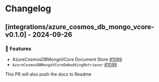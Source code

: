# Changelog

## [integrations/azure_cosmos_db_mongo_vcore-v0.1.0] - 2024-09-26

### 🚀 Features

- AzureCosmosDBMongoVCore Document Store [#1099](#https://github.com/deepset-ai/haystack-core-integrations/pull/1099)
- `AzureCosmosDBMongoVCoreEmbeddingRetriever` [#1099](#https://github.com/deepset-ai/haystack-core-integrations/pull/1099)

This PR will also push the docs to Readme

<!-- generated by git-cliff -->
